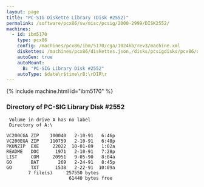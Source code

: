 ```yaml
---
layout: page
title: "PC-SIG Diskette Library (Disk #2552)"
permalink: /software/pcx86/sw/misc/pcsig/2000-2999/DISK2552/
machines:
  - id: ibm5170
    type: pcx86
    config: /machines/pcx86/ibm/5170/cga/1024kb/rev3/machine.xml
    diskettes: /machines/pcx86/diskettes.json,/disks/pcsigdisks/pcx86/diskettes.json
    autoGen: true
    autoMount:
      B: "PC-SIG Library Disk #2552"
    autoType: $date\r$time\rB:\rDIR\r
---
```


{% include machine.html id="ibm5170" %}

### Directory of PC-SIG Library Disk #2552

     Volume in drive A has no label
     Directory of A:\

    VC200CGA ZIP    100040   2-10-91   6:46p
    VC200EGA ZIP    110759   2-10-91   6:48p
    PKUNZIP  EXE     22022  10-01-89   1:02a
    README   DOC      1971   2-10-91   7:28p
    LIST     COM     20951   9-05-90   8:04a
    GO       BAT       269   2-24-91   8:45p
    GO       TXT      1538   2-22-91  10:09a
            7 file(s)     257550 bytes
                           61440 bytes free
